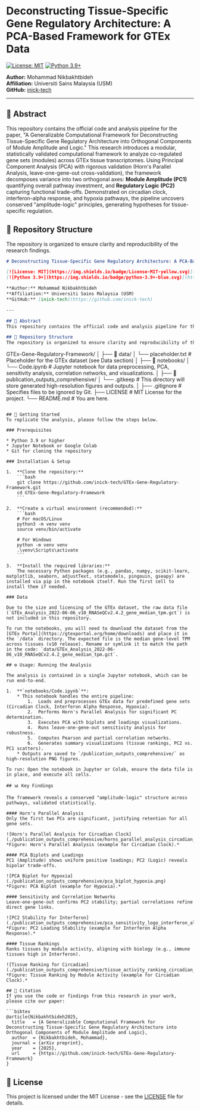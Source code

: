 # Deconstructing Tissue-Specific Gene Regulatory Architecture: A PCA-Based Framework for GTEx Data

[![License: MIT](https://img.shields.io/badge/License-MIT-yellow.svg)](https://opensource.org/licenses/MIT)
[![Python 3.9+](https://img.shields.io/badge/python-3.9+-blue.svg)](https://www.python.org/downloads/release/python-390/)

**Author:** Mohammad Nikbakhtbideh  
**Affiliation:** Universiti Sains Malaysia (USM)  
**GitHub:** [inick-tech](https://github.com/inick-tech)

---

## 📝 Abstract
This repository contains the official code and analysis pipeline for the paper, "A Generalizable Computational Framework for Deconstructing Tissue-Specific Gene Regulatory Architecture into Orthogonal Components of Module Amplitude and Logic." This research introduces a modular, statistically validated computational framework to analyze co-regulated gene sets (modules) across GTEx tissue transcriptomes. Using Principal Component Analysis (PCA) with rigorous validation (Horn's Parallel Analysis, leave-one-gene-out cross-validation), the framework decomposes variance into two orthogonal axes: **Module Amplitude (PC1)** quantifying overall pathway investment, and **Regulatory Logic (PC2)** capturing functional trade-offs. Demonstrated on circadian clock, interferon-alpha response, and hypoxia pathways, the pipeline uncovers conserved "amplitude-logic" principles, generating hypotheses for tissue-specific regulation.

## 📂 Repository Structure
The repository is organized to ensure clarity and reproducibility of the research findings.

```markdown
# Deconstructing Tissue-Specific Gene Regulatory Architecture: A PCA-Based Framework for GTEx Data

[![License: MIT](https://img.shields.io/badge/License-MIT-yellow.svg)](https://opensource.org/licenses/MIT)
[![Python 3.9+](https://img.shields.io/badge/python-3.9+-blue.svg)](https://www.python.org/downloads/release/python-390/)

**Author:** Mohammad Nikbakhtbideh  
**Affiliation:** Universiti Sains Malaysia (USM)  
**GitHub:** [inick-tech](https://github.com/inick-tech)

---

## 📝 Abstract
This repository contains the official code and analysis pipeline for the paper, "A Generalizable Computational Framework for Deconstructing Tissue-Specific Gene Regulatory Architecture into Orthogonal Components of Module Amplitude and Logic." This research introduces a modular, statistically validated computational framework to analyze co-regulated gene sets (modules) across GTEx tissue transcriptomes. Using Principal Component Analysis (PCA) with rigorous validation (Horn's Parallel Analysis, leave-one-gene-out cross-validation), the framework decomposes variance into two orthogonal axes: **Module Amplitude (PC1)** quantifying overall pathway investment, and **Regulatory Logic (PC2)** capturing functional trade-offs. Demonstrated on circadian clock, interferon-alpha response, and hypoxia pathways, the pipeline uncovers conserved "amplitude-logic" principles, generating hypotheses for tissue-specific regulation.

## 📂 Repository Structure
The repository is organized to ensure clarity and reproducibility of the research findings.

```
GTEx-Gene-Regulatory-Framework/
│
├── 📂 data/
│   └── placeholder.txt         # Placeholder for the GTEx dataset (see Data section)
│
├── 📂 notebooks/
│   └── Code.ipynb              # Jupyter notebook for data preprocessing, PCA, sensitivity analysis, correlation networks, and visualizations.
│
├── 📂 publication_outputs_comprehensive/
│   └── .gitkeep                # This directory will store generated high-resolution figures and outputs.
│
├── .gitignore                  # Specifies files to be ignored by Git.
├── LICENSE                     # MIT License for the project.
└── README.md                   # You are here.
```

## 🚀 Getting Started
To replicate the analysis, please follow the steps below.

### Prerequisites

* Python 3.9 or higher
* Jupyter Notebook or Google Colab
* Git for cloning the repository

### Installation & Setup

1.  **Clone the repository:**
    ```bash
    git clone https://github.com/inick-tech/GTEx-Gene-Regulatory-Framework.git
    cd GTEx-Gene-Regulatory-Framework
    ```

2.  **Create a virtual environment (recommended):**
    ```bash
    # For macOS/Linux
    python3 -m venv venv
    source venv/bin/activate

    # For Windows
    python -m venv venv
    .\venv\Scripts\activate
    ```

3.  **Install the required libraries:**
    The necessary Python packages (e.g., pandas, numpy, scikit-learn, matplotlib, seaborn, adjustText, statsmodels, pingouin, gseapy) are installed via pip in the notebook itself. Run the first cell to install them if needed.

### Data

Due to the size and licensing of the GTEx dataset, the raw data file (`GTEx_Analysis_2022-06-06_v10_RNASeQCv2.4.2_gene_median_tpm.gct`) is not included in this repository.

To run the notebooks, you will need to download the dataset from the [GTEx Portal](https://gtexportal.org/home/downloads) and place it in the `/data` directory. The expected file is the median gene-level TPM across tissues (v10 release). Rename or symlink it to match the path in the code: `data/GTEx_Analysis_2022-06-06_v10_RNASeQCv2.4.2_gene_median_tpm.gct`.

## ⚙️ Usage: Running the Analysis

The analysis is contained in a single Jupyter notebook, which can be run end-to-end.

1.  **`notebooks/Code.ipynb`**:
    * This notebook handles the entire pipeline:
        1.  Loads and preprocesses GTEx data for predefined gene sets (Circadian Clock, Interferon Alpha Response, Hypoxia).
        2.  Performs Horn's Parallel Analysis for significant PC determination.
        3.  Executes PCA with biplots and loadings visualizations.
        4.  Runs leave-one-gene-out sensitivity analysis for robustness.
        5.  Computes Pearson and partial correlation networks.
        6.  Generates summary visualizations (tissue rankings, PC2 vs. PC1 scatters).
    * Outputs are saved to `/publication_outputs_comprehensive/` as high-resolution PNG figures.

To run: Open the notebook in Jupyter or Colab, ensure the data file is in place, and execute all cells.

## 📊 Key Findings

The framework reveals a conserved "amplitude-logic" structure across pathways, validated statistically.

#### Horn's Parallel Analysis
Only the first two PCs are significant, justifying retention for all gene sets.

![Horn's Parallel Analysis for Circadian Clock](./publication_outputs_comprehensive/horns_parallel_analysis_circadian_clock.png)
*Figure: Horn's Parallel Analysis (example for Circadian Clock).*

#### PCA Biplots and Loadings
PC1 (Amplitude) shows uniform positive loadings; PC2 (Logic) reveals bipolar trade-offs.

![PCA Biplot for Hypoxia](./publication_outputs_comprehensive/pca_biplot_hypoxia.png)
*Figure: PCA Biplot (example for Hypoxia).*

#### Sensitivity and Correlation Networks
Leave-one-gene-out confirms PC2 stability; partial correlations refine direct gene links.

![PC2 Stability for Interferon](./publication_outputs_comprehensive/pca_sensitivity_logo_interferon_alpha_response.png)
*Figure: PC2 Loading Stability (example for Interferon Alpha Response).*

#### Tissue Rankings
Ranks tissues by module activity, aligning with biology (e.g., immune tissues high in Interferon).

![Tissue Ranking for Circadian](./publication_outputs_comprehensive/tissue_activity_ranking_circadian_clock.png)
*Figure: Tissue Ranking by Module Activity (example for Circadian Clock).*

## 📄 Citation
If you use the code or findings from this research in your work, please cite our paper:

```bibtex
@article{Nikbakhtbideh2025,
  title   = {A Generalizable Computational Framework for Deconstructing Tissue-Specific Gene Regulatory Architecture into Orthogonal Components of Module Amplitude and Logic},
  author  = {Nikbakhtbideh, Mohammad},
  journal = {arXiv preprint},
  year    = {2025},
  url     = {https://github.com/inick-tech/GTEx-Gene-Regulatory-Framework}
}
```

## 📜 License
This project is licensed under the MIT License - see the [LICENSE](LICENSE) file for details.
```
